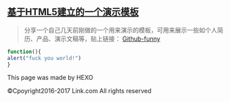 <style> a{ color: #009688;} .btn{  display: none; } .project-tagline:after{ content: "My name is Link."; } </style> 

## [基于HTML5建立的一个演示模板](http://link9596.github.io/link/blog/)
> 分享一个自己几天前刚做的一个用来演示的模板，可用来展示一些如个人简历、产品、演示文稿等，贴上链接：
[Github-funny](http://linker.ml/cnppts)
```javascript
function(){
alert("fuck you world!")
}
```
<!--more-->
This page was made by HEXO

©Cpoyright2016-2017 Link.com
All rights reserved
